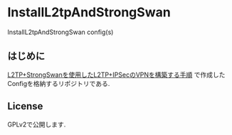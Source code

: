 # InstallL2tpAndStrongSwan
InstallL2tpAndStrongSwan config(s)

## はじめに
[L2TP+StrongSwanを使用したL2TP+IPSecのVPNを構築する手順](https://github.com/ogalush/Documents/blob/master/InstallL2tpAndStrongSwan.md)  で作成したConfigを格納するリポジトリである.

## License
GPLv2で公開します.
